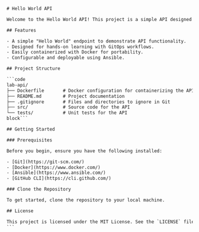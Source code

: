    ```txt
    # Hello World API

    Welcome to the Hello World API! This project is a simple API designed to help you learn and practice essential GitOps concepts, including Git, Docker, and Ansible. The API serves as a foundation for exploring modern development workflows and tools.

    ## Features

    - A simple "Hello World" endpoint to demonstrate API functionality.
    - Designed for hands-on learning with GitOps workflows.
    - Easily containerized with Docker for portability.
    - Configurable and deployable using Ansible.

    ## Project Structure

    ```code
    lab-api/
    ├── Dockerfile       # Docker configuration for containerizing the API
    ├── README.md        # Project documentation
    ├── .gitignore       # Files and directories to ignore in Git
    ├── src/             # Source code for the API
    └── tests/           # Unit tests for the API
    block```

    ## Getting Started

    ### Prerequisites

    Before you begin, ensure you have the following installed:

    - [Git](https://git-scm.com/)
    - [Docker](https://www.docker.com/)
    - [Ansible](https://www.ansible.com/)
    - [GitHub CLI](https://cli.github.com/)

    ### Clone the Repository

    To get started, clone the repository to your local machine. 

    ## License

    This project is licensed under the MIT License. See the `LICENSE` file for details.
    ```